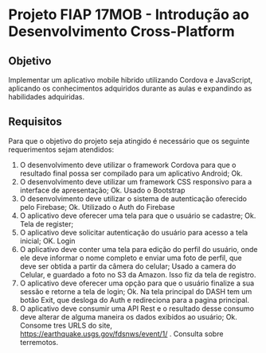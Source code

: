 # Projeto FIAP 17MOB - Introdução ao Desenvolvimento Cross-Platform



## Objetivo
Implementar um aplicativo mobile hibrido utilizando Cordova e JavaScript, aplicando os conhecimentos adquiridos durante as aulas e expandindo as habilidades adquiridas.


## Requisitos
Para que o objetivo do projeto seja atingido é necessário que os seguinte requerimentos sejam atendidos:

1. O desenvolvimento deve utilizar o framework Cordova para que o resultado final possa ser compilado para um aplicativo Android;
Ok.
2. O desenvolvimento deve utilizar um framework CSS responsivo para a interface de apresentação;
Ok. Usado o Bootstrap
3. O desenvolvimento deve utilizar o sistema de autenticação oferecido pelo Firebase;
Ok. Utilizado o Auth do Firebase
4. O aplicativo deve oferecer uma tela para que o usuário se cadastre;
Ok. Tela de register;
5. O aplicativo deve solicitar autenticação do usuário para acesso a tela inicial;
OK. Login
6. O aplicativo deve conter uma tela para edição do perfil do usuário, onde ele deve informar o nome completo e enviar uma foto de perfil, que deve ser obtida a partir da câmera do celular;
Usado a camera do Celular, e guardado a foto no S3 da Amazon. Isso fiz da tela de registro.
6. O aplicativo deve oferecer uma opção para que o usuário finalize a sua sessão e retorne a tela de login;
Ok. Na tela principal do DASH tem um botão Exit, que desloga do Auth e redireciona para a pagina principal.
7. O aplicativo deve consumir uma API Rest e o resultado desse consumo deve alterar de alguma maneira os dados exibidos ao usuário;
Ok. Consome tres URLS do site, https://earthquake.usgs.gov/fdsnws/event/1/ . Consulta sobre terremotos.

